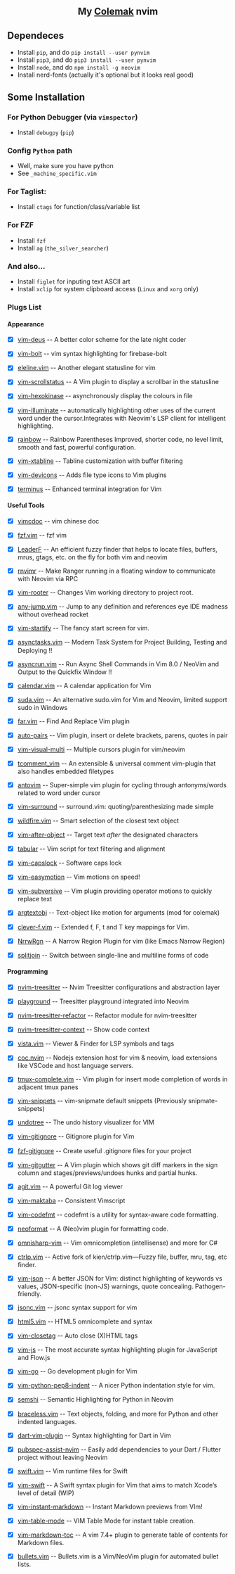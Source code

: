 ## <center> My [Colemak](https://colemak.com/) nvim</center>
<!-- /TOC -->
## Dependeces
- Install `pip`, and do `pip install --user pynvim`
- Install `pip3`, and do `pip3 install --user pynvim`
- Install `node`, and do `npm install -g neovim`
- Install nerd-fonts (actually it's optional but it looks real good)

## Some Installation

### For Python Debugger (via `vimspector`)
- Install `debugpy` (`pip`)

### Config `Python` path
- Well, make sure you have python
- See `_machine_specific.vim`

### For Taglist:
- Install `ctags` for function/class/variable list

### For FZF
- Install `fzf`
- Install `ag` (`the_silver_searcher`)

### And also...
- Install `figlet` for inputing text ASCII art
- Install `xclip` for system clipboard access (`Linux` and `xorg` only)

### Plugs List
#### Appearance
- [x] [vim-deus](https://github.com/theniceboy/vim-deus) -- A better color scheme for the late night coder

- [x] [vim-bolt](https://github.com/bpietravalle/vim-bolt) -- vim syntax highlighting for firebase-bolt

- [x] [eleline.vim](https://github.com/theniceboy/eleline.vim) -- Another elegant statusline for vim

- [x] [vim-scrollstatus](https://github.com/ojroques/vim-scrollstatus) --  A Vim plugin to display a scrollbar in the statusline

- [x] [vim-hexokinase](https://github.com/RRethy/vim-hexokinase) -- asynchronously display the colours in file

- [x] [vim-illuminate](https://github.com/RRethy/vim-illuminate) --  automatically highlighting other uses of the current word under the cursor.Integrates with Neovim's LSP client for intelligent highlighting.

- [x] [rainbow](https://github.com/luochen1990/rainbow) -- 
Rainbow Parentheses Improved, shorter code, no level limit, smooth and fast, powerful configuration.

- [x] [vim-xtabline](https://github.com/mg979/vim-xtabline) -- Tabline customization with buffer filtering

- [x] [vim-devicons](https://github.com/ryanoasis/vim-devicons) -- Adds file type icons to Vim plugins

- [x] [terminus](https://github.com/wincent/terminus) -- Enhanced terminal integration for Vim

#### Useful Tools

- [x] [vimcdoc](https://github.com/yianwillis/vimcdoc) -- vim chinese doc

- [x] [fzf.vim](https://github.com/junegunn/fzf.vim) -- fzf vim

- [x] [LeaderF](https://github.com/Yggdroot/LeaderF) -- An efficient fuzzy finder that helps to locate files, buffers, mrus, gtags, etc. on the fly for both vim and neovim

- [x] [rnvimr](https://github.com/kevinhwang91/rnvimr) -- Make Ranger running in a floating window to communicate with Neovim via RPC

- [x] [vim-rooter](https://github.com/airblade/vim-rooter) -- Changes Vim working directory to project root.

- [x] [any-jump.vim](https://github.com/pechorin/any-jump.vim) -- Jump to any definition and references eye IDE madness without overhead rocket

- [x] [vim-startify](https://github.com/mhinz/vim-startify) -- The fancy start screen for vim.

- [x] [asynctasks.vim](https://github.com/skywind3000/asynctasks.vim) -- Modern Task System for Project Building, Testing and Deploying !!

- [x] [asyncrun.vim](https://github.com/skywind3000/asyncrun.vim) -- Run Async Shell Commands in Vim 8.0 / NeoVim and Output to the Quickfix Window !!

- [x] [calendar.vim](https://github.com/itchyny/calendar.vim) -- A calendar application for Vim

- [x] [suda.vim](https://github.com/lambdalisue/suda.vim) -- An alternative sudo.vim for Vim and Neovim, limited support sudo in Windows

- [x] [far.vim](https://github.com/brooth/far.vim) -- Find And Replace Vim plugin

- [x] [auto-pairs](https://github.com/jiangmiao/auto-pairs) -- Vim plugin, insert or delete brackets, parens, quotes in pair

- [x] [vim-visual-multi](https://github.com/mg979/vim-visual-multi) -- Multiple cursors plugin for vim/neovim

- [x] [tcomment_vim](https://github.com/tomtom/tcomment_vim) -- An extensible & universal comment vim-plugin that also handles embedded filetypes

- [x] [antovim](https://github.com/theniceboy/antovim) -- Super-simple vim plugin for cycling through antonyms/words related to word under cursor

- [x] [vim-surround](https://github.com/tpope/vim-surround) -- surround.vim: quoting/parenthesizing made simple

- [x] [wildfire.vim](https://github.com/gcmt/wildfire.vim) -- Smart selection of the closest text object

- [x] [vim-after-object](https://github.com/junegunn/vim-after-object) -- Target text *after* the designated characters

- [x] [tabular](https://github.com/godlygeek/tabular) -- Vim script for text filtering and alignment

- [x] [vim-capslock](https://github.com/tpope/vim-capslock) -- Software caps lock

- [x] [vim-easymotion](https://github.com/easymotion/vim-easymotion) -- Vim motions on speed!

- [x] [vim-subversive](https://github.com/svermeulen/vim-subversive) -- Vim plugin providing operator motions to quickly replace text

- [x] [argtextobj](https://github.com/theniceboy/argtextobj.vim) -- Text-object like motion for arguments (mod for colemak)

- [x] [clever-f.vim](https://github.com/rhysd/clever-f.vim) -- Extended f, F, t and T key mappings for Vim.

- [x] [NrrwRgn](https://github.com/chrisbra/NrrwRgn) -- A Narrow Region Plugin for vim (like Emacs Narrow Region)

- [x] [splitjoin](https://github.com/AndrewRadev/splitjoin.vim) -- Switch between single-line and multiline forms of code


#### Programming

- [x] [nvim-treesitter](https://github.com/nvim-treesitter/nvim-treesitter) -- Nvim Treesitter configurations and abstraction layer

- [x] [playground](https://github.com/nvim-treesitter/playground) -- Treesitter playground integrated into Neovim

- [x] [nvim-treesitter-refactor](https://github.com/nvim-treesitter/nvim-treesitter-refactor) -- Refactor module for nvim-treesitter

- [x] [nvim-treesitter-context](https://github.com/romgrk/nvim-treesitter-context) -- Show code context

- [x] [vista.vim](https://github.com/liuchengxu/vista.vim) -- Viewer & Finder for LSP symbols and tags

- [x] [coc.nvim](https://github.com/neoclide/coc.nvim) -- Nodejs extension host for vim & neovim, load extensions like VSCode and host language servers.

- [x] [tmux-complete.vim](https://github.com/wellle/tmux-complete.vim) -- Vim plugin for insert mode completion of words in adjacent tmux panes

- [x] [vim-snippets](https://github.com/theniceboy/vim-snippets) -- vim-snipmate default snippets (Previously snipmate-snippets)

- [x] [undotree](https://github.com/mbbill/undotree) -- The undo history visualizer for VIM

- [x] [vim-gitignore](https://github.com/theniceboy/vim-gitignore) -- Gitignore plugin for Vim

- [x] [fzf-gitignore](https://github.com/fszymanski/fzf-gitignore) -- Create useful .gitignore files for your project

- [x] [vim-gitgutter](https://github.com/airblade/vim-gitgutter) -- A Vim plugin which shows git diff markers in the sign column and stages/previews/undoes hunks and partial hunks.

- [x] [agit.vim](https://github.com/cohama/agit.vim) -- A powerful Git log viewer

- [x] [vim-maktaba](https://github.com/google/vim-maktaba) -- Consistent Vimscript

- [x] [vim-codefmt](https://github.com/google/vim-codefmt) -- codefmt is a utility for syntax-aware code formatting. 

- [x] [neoformat](https://github.com/sbdchd/neoformat) -- A (Neo)vim plugin for formatting code.

- [x] [omnisharp-vim](https://github.com/OmniSharp/omnisharp-vim) -- Vim omnicompletion (intellisense) and more for C#

- [x] [ctrlp.vim](https://github.com/ctrlpvim/ctrlp.vim) -- Active fork of kien/ctrlp.vim—Fuzzy file, buffer, mru, tag, etc finder.

- [x] [vim-json](https://github.com/elzr/vim-json) -- A better JSON for Vim: distinct highlighting of keywords vs values, JSON-specific (non-JS) warnings, quote concealing. Pathogen-friendly.

- [x] [jsonc.vim](https://github.com/neoclide/jsonc.vim) -- jsonc syntax support for vim

- [x] [html5.vim](https://github.com/othree/html5.vim) -- HTML5 omnicomplete and syntax

- [x] [vim-closetag](https://github.com/alvan/vim-closetag) -- Auto close (X)HTML tags

- [x] [vim-js](https://github.com/yuezk/vim-js) -- The most accurate syntax highlighting plugin for JavaScript and Flow.js

- [x] [vim-go](https://github.com/fatih/vim-go) -- Go development plugin for Vim

- [x] [vim-python-pep8-indent](https://github.com/Vimjas/vim-python-pep8-indent) -- A nicer Python indentation style for vim.

- [x] [semshi](https://github.com/numirias/semshi) -- Semantic Highlighting for Python in Neovim

- [x] [braceless.vim](https://github.com/tweekmonster/braceless.vim) -- Text objects, folding, and more for Python and other indented languages.

- [x] [dart-vim-plugin](https://github.com/dart-lang/dart-vim-plugin) -- Syntax highlighting for Dart in Vim

- [x] [pubspec-assist-nvim](https://github.com/f-person/pubspec-assist-nvim) -- Easily add dependencies to your Dart / Flutter project without leaving Neovim

- [x] [swift.vim](https://github.com/keith/swift.vim) -- Vim runtime files for Swift

- [x] [vim-swift](https://github.com/arzg/vim-swift) -- A Swift syntax plugin for Vim that aims to match Xcode’s level of detail (WIP)

- [x] [vim-instant-markdown](https://github.com/suan/vim-instant-markdown) -- Instant Markdown previews from VIm!

- [x] [vim-table-mode](https://github.com/dhruvasagar/vim-table-mode) -- VIM Table Mode for instant table creation.

- [x] [vim-markdown-toc](https://github.com/mzlogin/vim-markdown-toc) -- A vim 7.4+ plugin to generate table of contents for Markdown files.

- [x] [bullets.vim](https://github.com/dkarter/bullets.vim) --  Bullets.vim is a Vim/NeoVim plugin for automated bullet lists.



[^_^]: [<++>](https://github.com/<++>/<++>)
